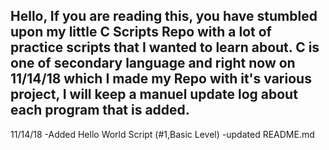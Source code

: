 Hello, If you are reading this, you have stumbled upon my little C Scripts Repo with a lot of practice scripts that I wanted to learn about. C is one of secondary language and right now on 11/14/18 which I made my Repo with it's various project, I will keep a manuel update log about each program that is added. 
-------------------------------------------------------------
11/14/18 
-Added Hello World Script (#1,Basic Level) 
-updated README.md
